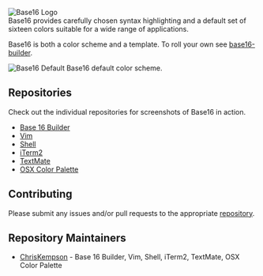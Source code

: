 ![Base16 Logo](https://raw.github.com/chriskempson/base16/master/base16-logo.png)  
Base16 provides carefully chosen syntax highlighting and a default set of  sixteen colors suitable for a wide range of applications.

Base16 is both a color scheme and a template. To roll your own see [base16-builder](https://github.com/chriskempson/base16-builder).

![Base16 Default](https://raw.github.com/chriskempson/base16/master/base16-default.png)
Base16 default color scheme.

## Repositories
Check out the individual repositories for screenshots of Base16 in action.

* [Base 16 Builder](https://github.com/chriskempson/base16-builder)
* [Vim](https://github.com/chriskempson/base16-vim)
* [Shell](https://github.com/chriskempson/base16-shell) 
* [iTerm2](https://github.com/chriskempson/base16-iterm2)
* [TextMate](https://github.com/chriskempson/base16-textmate)
* [OSX Color Palette](https://github.com/chriskempson/base16-osx-color-palette)

## Contributing
Please submit any issues and/or pull requests to the appropriate [repository](https://github.com/chriskempson/base16#repositories).

## Repository Maintainers 
* [ChrisKempson](https://github.com/chriskempson) - Base 16 Builder, Vim, Shell, iTerm2, TextMate, OSX Color Palette
